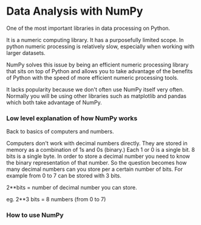 # Data Analysis with NumPy

One of the most important libraries in data processing on Python.

It is a numeric computing library. It has a purposefully limited scope.
In python numeric processing is relatively slow, especially when working with larger datasets.

NumPy solves this issue by being an efficient numeric processing library that sits on top of Python and allows you to take advantage of the benefits of Python with the speed of more efficient numeric processing tools.

It lacks popularity because we don't often use NumPy itself very often. Normally you will be using other libraries such as matplotlib and pandas which both take advantage of NumPy.


### Low level explanation of how NumPy works

Back to basics of computers and numbers.

Computers don't work with decimal numbers directly. They are stored in memory as a combination of 1s and 0s (binary.)
Each 1 or 0 is a single bit.
8 bits is a single byte.
In order to store a decimal number you need to know the binary representation of that number.
So the question becomes how many decimal numbers can you store per a certain number of bits.
For example from 0 to 7 can be stored with 3 bits.

2**bits = number of decimal number you can store.

eg. 2**3 bits = 8 numbers (from 0 to 7)  

### How to use NumPy
